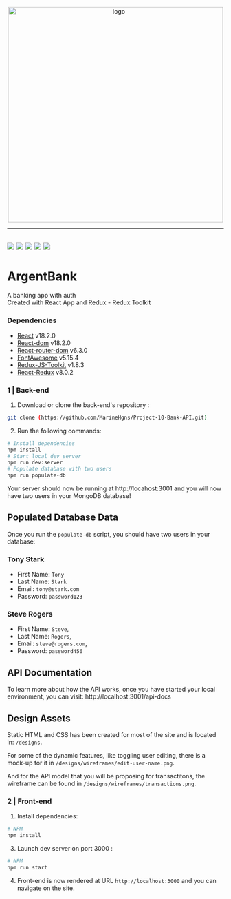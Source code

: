 <p align="center">
  <img src="[[logo](https://github.com/jc-u/P13_Urbain_Jean-Christophe_27072022/blob/master/src/assets/img/argentBankLogo.png)](https://github.com/jc-u/P13_Urbain_Jean-Christophe_27072022/blob/master/src/assets/img/argentBankLogo.png?raw=true)" width="500px"alt="logo"/>
</p>

---
[![](https://img.shields.io/badge/JavaScript-323330?style=for-the-badge&logo=javascript&logoColor=F7DF1E)](/)
[![](https://img.shields.io/badge/React-20232A?style=for-the-badge&logo=react&logoColor=61DAFB)](https://fr.reactjs.org/)
[![](https://img.shields.io/badge/React_Router-CA4245?style=for-the-badge&logo=react-router&logoColor=white)](https://reactrouter.com/)
[![](https://img.shields.io/badge/GIT-E44C30?style=for-the-badge&logo=git&logoColor=white)](https://git-scm.com)
[![](https://img.shields.io/badge/Visual_Studio_Code-0078D4?style=for-the-badge&logo=visual%20studio%20code&logoColor=white)](https://code.visualstudio.com/)
---

# ArgentBank
A banking app with auth<br/>
Created with React App and Redux - Redux Toolkit

### Dependencies

- [React](https://fr.reactjs.org/) v18.2.0
- [React-dom](https://www.npmjs.com/package/react-dom) v18.2.0
- [React-router-dom](https://v5.reactrouter.com/web/guides/quick-start) v6.3.0
- [FontAwesome](https://fontawesome.com/) v5.15.4
- [Redux-JS-Toolkit](https://redux-toolkit.js.org/) v1.8.3
- [React-Redux](https://redux.js.org/) v8.0.2

### 1 | Back-end

1. Download or clone the back-end's repository :

```sh
git clone (https://github.com/MarineHgns/Project-10-Bank-API.git)
```
2. Run the following commands:

```bash
# Install dependencies
npm install
# Start local dev server
npm run dev:server
# Populate database with two users
npm run populate-db
```

Your server should now be running at http://locahost:3001 and you will now have two users in your MongoDB database!

## Populated Database Data

Once you run the `populate-db` script, you should have two users in your database:

### Tony Stark

- First Name: `Tony`
- Last Name: `Stark`
- Email: `tony@stark.com`
- Password: `password123`

### Steve Rogers

- First Name: `Steve`,
- Last Name: `Rogers`,
- Email: `steve@rogers.com`,
- Password: `password456`

## API Documentation

To learn more about how the API works, once you have started your local environment, you can visit: http://localhost:3001/api-docs

## Design Assets

Static HTML and CSS has been created for most of the site and is located in: `/designs`.

For some of the dynamic features, like toggling user editing, there is a mock-up for it in `/designs/wireframes/edit-user-name.png`.

And for the API model that you will be proposing for transactitons, the wireframe can be found in `/designs/wireframes/transactions.png`.

### 2 | Front-end

1. Install dependencies:

```sh
# NPM
npm install
```

3. Launch dev server on port 3000 :

```sh
# NPM
npm run start
```

4. Front-end is now rendered at URL `http://localhost:3000` and you can navigate on the site.
